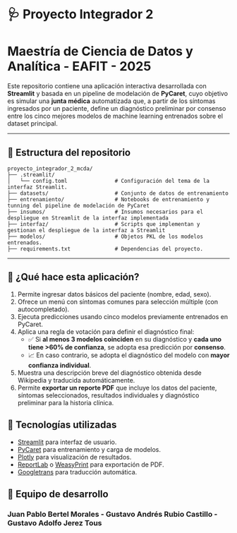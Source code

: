 
# 🩺 Proyecto Integrador 2 
# Maestría de Ciencia de Datos y Analítica - EAFIT - 2025

Este repositorio contiene una aplicación interactiva desarrollada con **Streamlit** y basada en un pipeline de modelación de **PyCaret**, cuyo objetivo es simular una **junta médica** automatizada que, a partir de los síntomas ingresados por un paciente, define un diagnóstico preliminar por consenso entre los cinco mejores modelos de machine learning entrenados sobre el dataset principal.

---

## 📁 Estructura del repositorio

```
proyecto_integrador_2_mcda/
├── .streamlit/
│   └── config.toml               # Configuración del tema de la interfaz Streamlit.
├── datasets/                     # Conjunto de datos de entrenamiento
├── entrenamiento/                # Notebooks de entrenamiento y tunning del pipeline de modelación de PyCaret
├── insumos/                      # Insumos necesarios para el despliegue en Streamlit de la interfaz implementada
├── interfaz/                     # Scripts que implementan y gestionan el despliegue de la interfaz a Streamlit
├── modelos/                      # Objetos PKL de los modelos entrenados.
├── requirements.txt              # Dependencias del proyecto.
```

---

## 🚀 ¿Qué hace esta aplicación?

1. Permite ingresar datos básicos del paciente (nombre, edad, sexo).
2. Ofrece un menú con síntomas comunes para selección múltiple (con autocompletado).
3. Ejecuta predicciones usando cinco modelos previamente entrenados en PyCaret.
4. Aplica una regla de votación para definir el diagnóstico final:
   - ✅ Si **al menos 3 modelos coinciden** en su diagnóstico y **cada uno tiene >60% de confianza**, se adopta esa predicción por **consenso**.
   - 📈 En caso contrario, se adopta el diagnóstico del modelo con **mayor confianza individual**.
5. Muestra una descripción breve del diagnóstico obtenida desde Wikipedia y traducida automáticamente.
6. Permite **exportar un reporte PDF** que incluye los datos del paciente, síntomas seleccionados, resultados individuales y diagnóstico preliminar para la historia clínica.

## 🧠 Tecnologías utilizadas

- [Streamlit](https://streamlit.io) para interfaz de usuario.
- [PyCaret](https://pycaret.org) para entrenamiento y carga de modelos.
- [Plotly](https://plotly.com/python/) para visualización de resultados.
- [ReportLab](https://www.reportlab.com/) o [WeasyPrint](https://weasyprint.org/) para exportación de PDF.
- [Googletrans](https://py-googletrans.readthedocs.io/) para traducción automática.


## 📄 Equipo de desarrollo

### Juan Pablo Bertel Morales - Gustavo Andrés Rubio Castillo - Gustavo Adolfo Jerez Tous 

